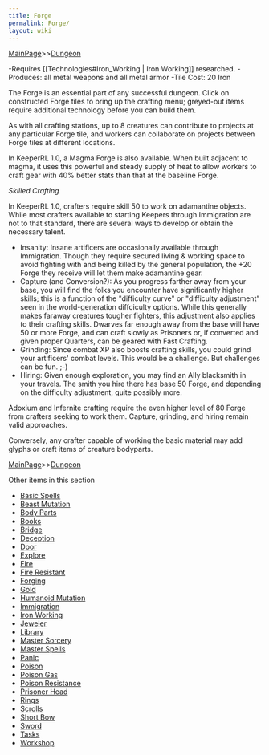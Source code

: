 ```yaml
---
title: Forge
permalink: Forge/
layout: wiki
---
```


[MainPage](/keeperrl_wiki/ "wikilink")>>[Dungeon](/keeperrl_wiki/Dungeon "wikilink")

-Requires [[Technologies#Iron_Working | Iron Working]] researched.
-Produces: all metal weapons and all metal armor
-Tile Cost: 20 Iron

The Forge is an essential part of any successful dungeon.  Click on constructed Forge tiles to bring up the crafting menu; greyed-out items require additional technology
before you can build them.

As with all crafting stations, up to 8 creatures can contribute to projects at any particular Forge tile, and workers can collaborate on projects
between Forge tiles at different locations.

In KeeperRL 1.0, a Magma Forge is also available.  When built adjacent to magma, it uses this powerful and steady supply of heat to allow workers to craft gear with 40% better stats than that at the baseline Forge.

*Skilled Crafting*

In KeeperRL 1.0, crafters require skill 50 to work on adamantine objects.  While most crafters available to starting Keepers through Immigration are not to that standard, there are several ways to develop or obtain the necessary talent.

  - Insanity: Insane artificers are occasionally available through Immigration.  Though they require secured living & working space to avoid fighting with and being killed by the general population, the +20 Forge they receive will let them make adamantine gear.
  - Capture (and Conversion?): As you progress farther away from your base, you will find the folks you encounter have significantly higher skills; this is a function of the "difficulty curve" or "difficulty adjustment" seen in the world-generation diffciculty options.  While this generally makes faraway creatures tougher fighters, this adjustment also applies to their crafting skills.  Dwarves far enough away from the base will have 50 or more Forge, and can craft slowly as Prisoners or, if converted and given proper Quarters, can be geared with Fast Crafting.
  - Grinding: Since combat XP also boosts crafting skills, you could grind your artificers' combat levels.  This would be a challenge.  But challenges can be fun.  ;-)
  - Hiring: Given enough exploration, you may find an Ally blacksmith in your travels.  The smith you hire there has base 50 Forge, and depending on the difficulty adjustment, quite possibly more.

Adoxium and Infernite crafting require the even higher level of 80 Forge from crafters seeking to work them.  Capture, grinding, and hiring remain valid approaches.

Conversely, any crafter capable of working the basic material may add glyphs or craft items of creature bodyparts.

[MainPage](/keeperrl_wiki/ "wikilink")>>[Dungeon](/keeperrl_wiki/Dungeon "wikilink")

Other items in this section
-    [Basic Spells](/keeperrl_wiki/Basic_Spells "wikilink")
-    [Beast Mutation](/keeperrl_wiki/Beast_Mutation "wikilink")
-    [Body Parts](/keeperrl_wiki/Body_Parts "wikilink")
-    [Books](/keeperrl_wiki/Books "wikilink")
-    [Bridge](/keeperrl_wiki/Bridge "wikilink")
-    [Deception](/keeperrl_wiki/Deception "wikilink")
-    [Door](/keeperrl_wiki/Door "wikilink")
-    [Explore](/keeperrl_wiki/Explore "wikilink")
-    [Fire](/keeperrl_wiki/Fire "wikilink")
-    [Fire Resistant](/keeperrl_wiki/Fire_Resistant "wikilink")
-    [Forging](/keeperrl_wiki/Forging "wikilink")
-    [Gold](/keeperrl_wiki/Gold "wikilink")
-    [Humanoid Mutation](/keeperrl_wiki/Humanoid_Mutation "wikilink")
-    [Immigration](/keeperrl_wiki/Immigration "wikilink")
-    [Iron Working](/keeperrl_wiki/Iron_Working "wikilink")
-    [Jeweler](/keeperrl_wiki/Jeweler "wikilink")
-    [Library](/keeperrl_wiki/Library "wikilink")
-    [Master Sorcery](/keeperrl_wiki/Master_Sorcery "wikilink")
-    [Master Spells](/keeperrl_wiki/Master_Spells "wikilink")
-    [Panic](/keeperrl_wiki/Panic "wikilink")
-    [Poison](/keeperrl_wiki/Poison "wikilink")
-    [Poison Gas](/keeperrl_wiki/Poison_Gas "wikilink")
-    [Poison Resistance](/keeperrl_wiki/Poison_Resistance "wikilink")
-    [Prisoner Head](/keeperrl_wiki/Prisoner_Head "wikilink")
-    [Rings](/keeperrl_wiki/Rings "wikilink")
-    [Scrolls](/keeperrl_wiki/Scrolls "wikilink")
-    [Short Bow](/keeperrl_wiki/Short_Bow "wikilink")
-    [Sword](/keeperrl_wiki/Sword "wikilink")
-    [Tasks](/keeperrl_wiki/Tasks "wikilink")
-    [Workshop](/keeperrl_wiki/Workshop "wikilink")
